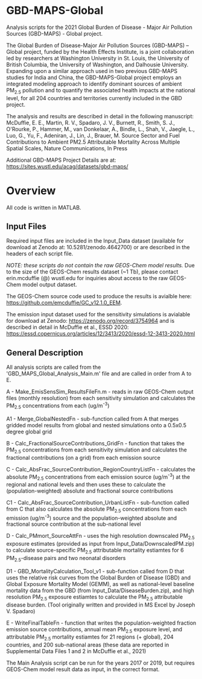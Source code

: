 # GBD-MAPS-Global
Analysis scripts for the 2021 Global Burden of Disease - Major Air Pollution Sources (GBD-MAPS) - Global project.

The Global Burden of Disease-Major Air Pollution Sources (GBD-MAPS) – Global project, funded by the Health Effects Institute, is a joint collaboration led by researchers at Washington University in St. Louis, the University of British Columbia, the University of Washington, and Dalhousie University. Expanding upon a similar approach used in two previous GBD-MAPS studies for India and China, the GBD-MAPS-Global project employs an integrated modeling approach to identify dominant sources of ambient PM<sub>2.5</sub> pollution and to quantify the associated health impacts at the national level, for all 204 countries and territories currently included in the GBD project. 

The analysis and results are described in detail in the following manuscript:
McDuffie, E. E., Martin, R. V., Spadaro, J. V., Burnett, R., Smith, S. J., O'Rourke, P., Hammer, M., van Donkelaar, A., Bindle, L., Shah, V., Jaegle, L., Luo, G., Yu, F., Adeniran, J., Lin, J., Brauer, M. Source Sector and Fuel Contributions to Ambient PM2.5 Attributable Mortality Across Multiple Spatial Scales, Nature Communications, In Press

Additional GBD-MAPS Project Details are at: https://sites.wustl.edu/acag/datasets/gbd-maps/

# Overview

All code is written in MATLAB. 

## Input Files

Required input files are included in the Input_Data dataset (available for download at Zenodo at: 10.5281/zenodo.4642700) or are described in the headers of each script file. 

*NOTE: these scripts do not contain the raw GEOS-Chem model results.* Due to the size of the GEOS-Chem results dataset (~1 Tb), please contact erin.mcduffie (@) wustl.edu for inquiries about access to the raw GEOS-Chem model output dataset. 

The GEOS-Chem source code used to produce the results is avialble here: https://github.com/emcduffie/GC_v12.1.0_EEM. 

The emission input dataset used for the sensitivity simulations is avialable for download at Zenodo: https://zenodo.org/record/3754964
and is described in detail in McDuffie et al., ESSD 2020: https://essd.copernicus.org/articles/12/3413/2020/essd-12-3413-2020.html

## General Description 
All analysis scripts are called from the 'GBD_MAPS_Global_Analysis_Main.m' file and are called in order from A to E. 

A - Make_EmisSensSim_ResultsFileFn.m - reads in raw GEOS-Chem output files (monthly resolution) from each sensitivity simulation and calculates the PM<sub>2.5</sub> concentrations from each (ug/m<sup>-3</sup>)

A1 - Merge_GlobalNestedFn - sub-function called from A that merges gridded model results from global and nested simulations onto a 0.5x0.5 degree global grid

B - Calc_FractionalSourceContributions_GridFn - function that takes the PM<sub>2.5</sub> concentrations from each sensitivity simulation and calculates the fractional contributions (on a grid) from each emission source

C - Calc_AbsFrac_SourceContribution_RegionCountryListFn - calculates the absolute PM<sub>2.5</sub> concentrations from each emission source (ug/m<sup>-3</sup>) at the regional and national levels and then uses these to calculate the (population-weighted) absolute and fractional source contributions

C1 - Calc_AbsFrac_SourceContribution_UrbanListFn - sub-function called from C that also calculates the absolute PM<sub>2.5</sub> concentrations from each emission (ug/m<sup>-3</sup>) source and the population-weighted absolute and fractional source contribution at the sub-national level 

D - Calc_PMmort_SourceAttFn - uses the high resolution downscaled PM<sub>2.5</sub> exposure estimates (provided as input from Input_Data/DownscaledPM.zip) to calculate source-specific PM<sub>2.5</sub> attributable mortality estiamtes for 6 PM<sub>2.5</sub>-disease pairs and two neonatal disorders

D1 - GBD_MortalityCalculation_Tool_v1 - sub-function called from D that uses the relative risk curves from the Global Burden of Disease (GBD) and Global Exposure Mortality Model (GEMM), as well as national-level baseline mortality data from the GBD (from Input_Data/DiseaseBurden.zip), and high resolution PM<sub>2.5</sub> exposure estiamtes to calculate the PM<sub>2.5</sub> attributable disease burden. (Tool originally written and provided in MS Excel by Joseph V. Spadaro)

E - WriteFinalTableFn - function that writes the population-weighted fraction emission source contributions, annual mean PM<sub>2.5</sub> exposure level, and attributable PM<sub>2.5</sub> mortality estiamtes for 21 regions (+ global), 204 countries, and 200 sub-national areas (these data are reported in Supplemental Data Files 1 and 2 in McDuffie et al., 2021) 

The Main Analysis script can be run for the years 2017 or 2019, but requires GEOS-Chem model result data as input, in the correct format. 
